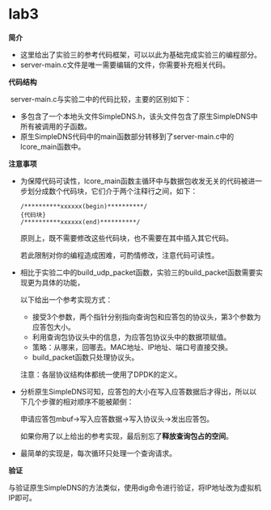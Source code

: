 # lab3

**简介**

* 这里给出了实验三的参考代码框架，可以以此为基础完成实验三的编程部分。
* server-main.c文件是唯一需要编辑的文件，你需要补充相关代码。

**代码结构**

​	server-main.c与实验二中的代码比较，主要的区别如下：

* 多包含了一个本地头文件SimpleDNS.h，该头文件包含了原生SimpleDNS中所有被调用的子函数。
* 原生SimpleDNS代码中的main函数部分转移到了server-main.c中的lcore_main函数中。

**注意事项**

* 为保障代码可读性，lcore_main函数主循环中与数据包收发无关的代码被进一步划分成数个代码块，它们介于两个注释行之间，如下：

  ```pseudocode
  /**********xxxxxx(begin)**********/
  {代码块}
  /**********xxxxxx(end)**********/
  ```

  原则上，既不需要修改这些代码块，也不需要在其中插入其它代码。

  若此限制对你的编程造成困难，可酌情修改，注意代码可读性。

* 相比于实验二中的build_udp_packet函数，实验三的build_packet函数需要实现更为具体的功能，

  以下给出一个参考实现方式：

  * 接受3个参数，两个指针分别指向查询包和应答包的协议头，第3个参数为应答包大小。
  * 利用查询包协议头中的信息，为应答包协议头中的数据项赋值。
  * 策略：从哪来，回哪去。MAC地址、IP地址、端口号直接交换。
  * build_packet函数只处理协议头。

  注意：各层协议结构体都统一使用了DPDK的定义。

* 分析原生SimpleDNS可知，应答包的大小在写入应答数据后才得出，所以以下几个步骤的相对顺序不能被颠倒：

  申请应答包mbuf→写入应答数据→写入协议头→发出应答包。

  如果你用了以上给出的参考实现，最后别忘了**释放查询包占的空间**。

* 最简单的实现是，每次循环只处理一个查询请求。

**验证**

与验证原生SimpleDNS的方法类似，使用dig命令进行验证，将IP地址改为虚拟机IP即可。